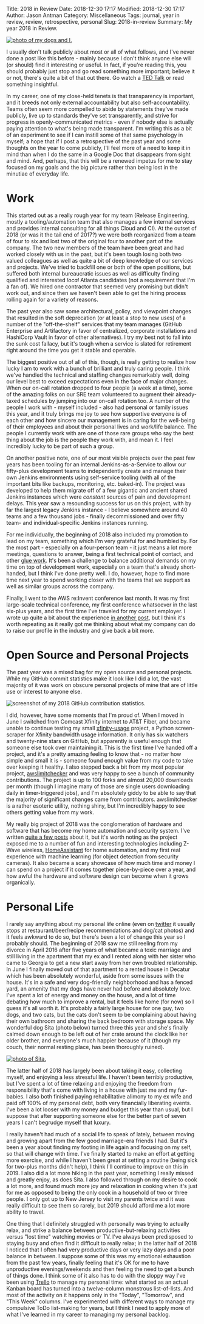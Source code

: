 Title: 2018 in Review
Date: 2018-12-30 17:17
Modified: 2018-12-30 17:17
Author: Jason Antman
Category: Miscellaneous
Tags: journal, year in review, review, retrospective, personal
Slug: 2018-in-review
Summary: My year 2018 in Review.

[![photo of my dogs and I.](/GFX/gravatar_rama_sita_and_I_408x408.jpg)](/GFX/gravatar_rama_sita_and_I_1024x1024.jpg)

I usually don't talk publicly about most or all of what follows, and I've never done a post like this before - mainly because I don't think anyone else will (or should) find it interesting or useful. In fact, if you're reading this, you should probably just stop and go read something more important; believe it or not, there's quite a bit of that out there. Go watch a [TED Talk](https://www.ted.com/talks) or read something insightful.

In my career, one of my close-held tenets is that transparency is important, and it breeds not only external accountability but also self-accountability. Teams often seem more compelled to abide by statements they've made publicly, live up to standards they've set transparently, and strive for progress in openly-communicated metrics - even if nobody else is actually paying attention to what's being made transparent. I'm writing this as a bit of an experiment to see if I can instill some of that same psychology in myself; a hope that if I post a retrospective of the past year and some thoughts on the year to come publicly, I'll feel more of a need to keep it in mind than when I do the same in a Google Doc that disappears from sight and mind. And, perhaps, that this will be a renewed impetus for me to stay focused on my goals and the big picture rather than being lost in the minutiae of everyday life.

# Work

This started out as a really rough year for my team (Release Engineering, mostly a tooling/automation team that also manages a few internal services and provides internal consulting for all things Cloud and CI). At the outset of 2018 (or was it the tail end of 2017?) we were both reorganized from a team of four to six and lost two of the original four to another part of the company. The two new members of the team have been great and had worked closely with us in the past, but it's been tough losing both two valued colleagues as well as quite a bit of deep knowledge of our services and projects. We've tried to backfill one or both of the open positions, but suffered both internal bureaucratic issues as well as difficulty finding qualified and interested *local* Atlanta candidates (not a requirement that I'm a fan of). We hired one contractor that seemed very promising but didn't work out, and since then we haven't been able to get the hiring process rolling again for a variety of reasons.

The past year also saw some architectural, policy, and viewpoint changes that resulted in the soft deprecation (or at least a stop to new uses) of a number of the "off-the-shelf" services that my team manages (GitHub Enterprise and Artifactory in favor of centralized, corporate installations and HashiCorp Vault in favor of other alternatives). I try my best not to fall into the sunk cost fallacy, but it's tough when a service is slated for retirement right around the time you get it stable and operable.

The biggest positive out of all of this, though, is really getting to realize how lucky I am to work with a bunch of brilliant and truly caring people. I think we've handled the technical and staffing changes remarkably well, doing our level best to exceed expectations even in the face of major changes. When our on-call rotation dropped to four people (a week at a time), some of the amazing folks on our SRE team volunteered to augment their already-taxed schedules by jumping into our on-call rotation too. A number of the people I work with - myself included - also had personal or family issues this year, and it truly brings me joy to see how supportive everyone is of each other and how sincere our management is in caring for the well-being of their employees and about their personal lives and work/life balance. The people I currently work with are one of those rare groups who say the best thing about the job is the people they work with, and mean it. I feel incredibly lucky to be part of such a group.

On another positive note, one of our most visible projects over the past few years has been tooling for an internal Jenkins-as-a-Service to allow our fifty-plus development teams to independently create and manage their own Jenkins environments using self-service tooling (with all of the important bits like backups, monitoring, etc. baked-in). The project was developed to help them migrate off of a few gigantic and ancient shared Jenkins instances which were *constant* sources of pain and development delays. This year saw a resounding success for us on this project, with by far the largest legacy Jenkins instance - I believe somewhere around 40 teams and a few thousand jobs - finally decommissioned and over fifty team- and individual-specific Jenkins instances running.

For me individually, the beginning of 2018 also included my promotion to lead on my team, something which I'm very grateful for and humbled by. For the most part - especially on a four-person team - it just means a lot more meetings, questions to answer, being a first technical point of contact, and other [glue work](https://noidea.dog/#/glue/). It's been a challenge to balance additional demands on my time on top of development work, especially on a team that's already short-handed, but I think I've done pretty well. I do, however, hope to find more time next year to spend working closer with the teams that we support as well as similar groups across the company.

Finally, I went to the AWS re:Invent conference last month. It was my first large-scale technical conference, my first conference whatsoever in the last six-plus years, and the first time I've traveled for my current employer. I wrote up quite a bit about the experience [in another post](/2018/12/aws-reinvent-2018-my-experience-and-recommendations-for-next-time/), but I think it's worth repeating as it really got me thinking about what my company can do to raise our profile in the industry and give back a bit more.

# Open Source and Personal Projects

The past year was a mixed bag for my open source and personal projects. While my GitHub commit statistics make it look like I did a lot, the vast majority of it was work on obscure personal projects of mine that are of little use or interest to anyone else.

![screenshot of my 2018 GitHub contribution statistics.](/GFX/github_contributions_2018.png)

I did, however, have some moments that I'm proud of. When I moved in June I switched from Comcast Xfinity internet to AT&T Fiber, and became unable to continue testing my small [xfinity-usage](https://github.com/jantman/xfinity-usage) project, a Python screen-scraper for Xfinity bandwidth usage information. It only has six watchers and twenty-nine stars on GitHub, but apparently is useful enough that someone else took over maintaining it. This is the first time I've handed off a project, and it's a pretty amazing feeling to know that - no matter how simple and small it is - someone found enough value from my code to take over keeping it healthy. I also stepped back a bit from my most popular project, [awslimitchecker](https://awslimitchecker.readthedocs.io/en/latest/) and was very happy to see a bunch of community contributions. The project is up to 100 forks and almost 20,000 downloads per month (though I imagine many of those are single users downloading daily in timer-triggered jobs), and I'm absolutely giddy to be able to say that the majority of significant changes came from contributors. awslimitchecker is a rather esoteric utility, nothing shiny, but I'm incredibly happy to see others getting value from my work.

My really big project of 2018 was the conglomeration of hardware and software that has become my home automation and security system. I've written [quite a few posts](https://blog.jasonantman.com/tags/security/index.html) about it, but it's worth noting as the project exposed me to a number of fun and interesting technologies including Z-Wave wireless, [HomeAssistant](https://www.home-assistant.io/) for home automation, and my first real experience with machine learning (for object detection from security cameras). It also became a scary showcase of how much time and money I can spend on a project if it comes together piece-by-piece over a year, and how awful the hardware and software design can become when it grows organically.

# Personal Life

I rarely say anything about my personal life online (even on [twitter](https://twitter.com/j_antman) it usually stops at restaurant/beer/recipe recommendations and dog/cat photos) and it feels awkward to do so, but there's been a lot of change this year so I probably should. The beginning of 2018 saw me still reeling from my divorce in April 2016 after five years of what became a toxic marriage and still living in the apartment that my ex and I rented along with her sister who came to Georgia to get a new start away from her own troubled relationship. In June I finally moved out of that apartment to a rented house in Decatur which has been absolutely wonderful, aside from some issues with the house. It's in a safe and very dog-friendly neighborhood and has a fenced yard, an amenity that my dogs have never had before and absolutely love. I've spent a lot of energy and money on the house, and a lot of time debating how much to improve a rental, but it feels like home (for now) so I guess it's all worth it. It's probably a fairly large house for one guy, two dogs, and two cats, but the cats don't seem to be complaining about having their own bathroom and sharing the back bedroom with storage space. My wonderful dog Sita (photo below) turned three this year and she's finally calmed down enough to be left out of her crate around the clock like her older brother, and everyone's much happier because of it (though my couch, their normal resting place, has been thoroughly ruined).

[![photo of Sita.](/GFX/sita_20181230_202057_640x480.jpg)](/GFX/sita_20181230_202057_1024x768.jpg)

The latter half of 2018 has largely been about taking it easy, collecting myself, and enjoying a less stressful life. I haven't been terribly productive, but I've spent a lot of time relaxing and enjoying the freedom from responsibility that's come with living in a house with just me and my fur-babies. I also both finished paying rehabilitative alimony to my ex wife and paid off 100% of my personal debt, both very financially liberating events. I've been a lot looser with my money and budget this year than usual, but I suppose that after supporting someone else for the better part of seven years I can't begrudge myself that luxury.

I really haven't had much of a social life to speak of lately, between moving and growing apart from the few good marriage-era friends I had. But it's been a year about finding my footing in life again and focusing on my self, so that will change with time. I've finally started to make an effort at getting more exercise, and while I haven't been great at setting a routine (being sick for two-plus months didn't help), I think I'll continue to improve on this in 2019. I also did a lot more hiking in the past year, something I really missed and greatly enjoy, as does Sita. I also followed through on my desire to cook a lot more, and found much more joy and relaxation in cooking when it's just for me as opposed to being the only cook in a household of two or three people. I only got up to New Jersey to visit my parents twice and it was really difficult to see them so rarely, but 2019 should afford me a lot more ability to travel.

One thing that I definitely struggled with personally was trying to actually relax, and strike a balance between productive-but-relaxing activities versus "lost time" watching movies or TV. I've always been predisposed to staying busy and often find it difficult to really relax; in the latter half of 2018 I noticed that I often had very productive days or very lazy days and a poor balance in between. I suppose some of this was my emotional exhaustion from the past few years, finally feeling that it's OK for me to have unproductive evenings/weekends and then feeling the need to get a bunch of things done. I think some of it also has to do with the sloppy way I've been using [Trello](https://trello.com) to manage my personal time: what started as an actual Kanban board has turned into a twelve-column monstrous list-of-lists. And most of the activity on it happens only in the "Today", "Tomorrow", and "This Week" columns. I've experimented with different ways to manage my compulsive ToDo list-making for years, but I think I need to apply more of what I've learned in my career to managing my personal backlog.
